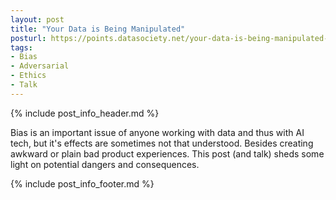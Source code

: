 ```yaml
---
layout: post
title: "Your Data is Being Manipulated"
posturl: https://points.datasociety.net/your-data-is-being-manipulated-a7e31a83577b
tags:
- Bias
- Adversarial
- Ethics
- Talk
---
```


{% include post_info_header.md %}

Bias is an important issue of anyone working with data and thus with AI tech, but it's effects are sometimes not that understood. Besides creating awkward or plain bad product experiences. This post (and talk) sheds some light on potential dangers and consequences. 

<!--more-->
{% include post_info_footer.md %}

